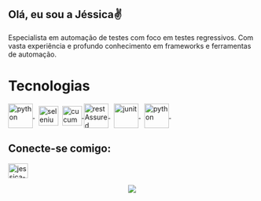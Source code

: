 ## Olá, eu sou a Jéssica✌️

Especialista em automação de testes com foco em testes regressivos. Com vasta experiência e profundo conhecimento em frameworks e ferramentas de automação.

# Tecnologias


<a href="https://www.java.com/pt-BR/">
      <img align="center" src="https://cdn-icons-png.flaticon.com/512/5968/5968282.png" alt="python" width="50" height="50">
</a> &nbsp;

<a href="https://www.selenium.dev" target="_blank"> 
 <img src="https://raw.githubusercontent.com/detain/svg-logos/780f25886640cef088af994181646db2f6b1a3f8/svg/selenium-logo.svg" alt="selenium" width="40" height="40" align="center"></a>&nbsp;

<a href="https://cucumber.io/">
<img align="center" src="https://cdn.jsdelivr.net/gh/devicons/devicon/icons/cucumber/cucumber-plain.svg" alt="cucumber" width="40" height="40"/>
</a>

<a href="https://rest-assured.io/">
      <img align="center" src="https://rest-assured.io/img/logo-transparent.png" alt="restAssured" width="50" height="50">
</a> &nbsp;

<a href="https://junit.org/junit5/">
<img align="center" src="https://junit.org/junit5/assets/img/junit5-logo.png" alt="junit" width="50" height="50"/>
</a> &nbsp;

<a href="https://python.org.br/">
      <img align="center" src="https://python.org.br/theme/img/site-logo.svg" alt="python" width="50" height="50">
</a> &nbsp; 
 
 ## Conecte-se comigo:
<a href="https://www.linkedin.com/in/j%C3%A9ssica-bianca/" target="_blank">
  <img align="center" alt="jessica-linkedin" height="30" width="40" src="https://cdn.jsdelivr.net/gh/devicons/devicon/icons/linkedin/linkedin-original.svg">
</a>

<br>
<p align="center">
<img src="https://media.giphy.com/media/QsaX5IH80OgW4w9NA0/giphy.gif">
<p>
